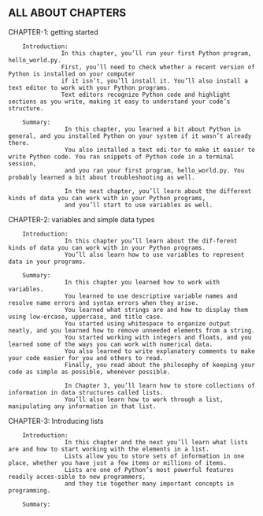 ALL ABOUT CHAPTERS 
---------------------

CHAPTER-1: getting started
          
        Introduction:
                   In this chapter, you’ll run your first Python program, hello_world.py. 
                   First, you’ll need to check whether a recent version of Python is installed on your computer
                   if it isn’t, you’ll install it. You’ll also install a text editor to work with your Python programs. 
                   Text editors recognize Python code and highlight sections as you write, making it easy to understand your code’s structure.
        
        Summary:
                    In this chapter, you learned a bit about Python in general, and you installed Python on your system if it wasn’t already there. 
                    You also installed a text edi-tor to make it easier to write Python code. You ran snippets of Python code in a terminal session, 
                    and you ran your first program, hello_world.py. You probably learned a bit about troubleshooting as well.
                    
                    In the next chapter, you’ll learn about the different kinds of data you can work with in your Python programs, 
                    and you’ll start to use variables as well.

CHAPTER-2: variables and simple data types

        Introduction:
                    In this chapter you’ll learn about the dif-ferent kinds of data you can work with in your Python programs.
                    You’ll also learn how to use variables to represent data in your programs. 

        Summary:
                    In this chapter you learned how to work with variables. 
                    You learned to use descriptive variable names and resolve name errors and syntax errors when they arise. 
                    You learned what strings are and how to display them using low-ercase, uppercase, and title case. 
                    You started using whitespace to organize output neatly, and you learned how to remove unneeded elements from a string. 
                    You started working with integers and floats, and you learned some of the ways you can work with numerical data. 
                    You also learned to write explanatory comments to make your code easier for you and others to read.
                    Finally, you read about the philosophy of keeping your code as simple as possible, whenever possible.
                    
                    In Chapter 3, you’ll learn how to store collections of information in data structures called lists. 
                    You’ll also learn how to work through a list, manipulating any information in that list.

CHAPTER-3: Introducing lists

        Introduction:
                    In this chapter and the next you’ll learn what lists are and how to start working with the elements in a list. 
                    Lists allow you to store sets of information in one place, whether you have just a few items or millions of items. 
                    Lists are one of Python’s most powerful features readily acces-sible to new programmers, 
                    and they tie together many important concepts in programming.

        Summary:
                    

